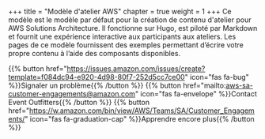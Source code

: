 +++
title = "Modèle d'atelier AWS"
chapter = true
weight = 1
+++
Ce modèle est le modèle par défaut pour la création de contenu d'atelier pour AWS Solutions Architecture. Il fonctionne sur Hugo, est piloté par Markdown et fournit une expérience interactive aux participants aux ateliers. Les pages de ce modèle fournissent des exemples permettant d’écrire votre propre contenu à l’aide des composants disponibles.

{{% button href="https://issues.amazon.com/issues/create?template=f084dc94-e920-4d98-80f7-252d5cc7ce00" icon="fas fa-bug" %}}Signaler un problème{{% /button %}}
{{% button href="mailto:aws-sa-customer-engagements@amazon.com" icon="fas fa-envelope" %}}Contact Event Outfitters{{% /button %}}
{{% button href="https://w.amazon.com/bin/view/AWS/Teams/SA/Customer_Engagements/" icon="fas fa-graduation-cap" %}}Apprendre encore plus{{% /button %}}